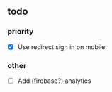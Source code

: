 ## todo

### priority

- [x] Use redirect sign in on mobile

### other

- [ ] Add (firebase?) analytics
